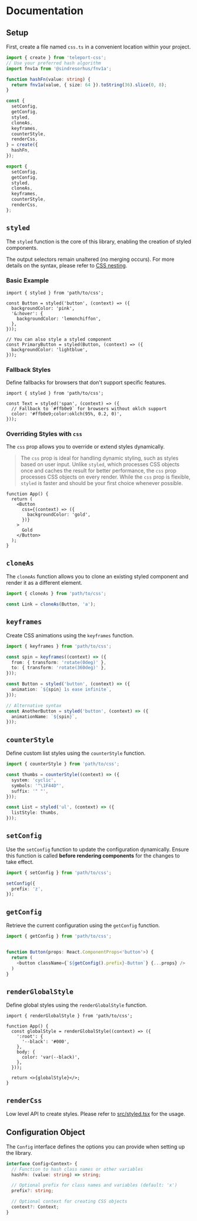 # Documentation

## Setup

First, create a file named `css.ts` in a convenient location within your project.

```ts
import { create } from 'teleport-css';
// Use your preferred hash algorithm
import fnv1a from '@sindresorhus/fnv1a';

function hashFn(value: string) {
  return fnv1a(value, { size: 64 }).toString(36).slice(0, 8);
}

const {
  setConfig,
  getConfig,
  styled,
  cloneAs,
  keyframes,
  counterStyle,
  renderCss,
} = create({
  hashFn,
});

export {
  setConfig,
  getConfig,
  styled,
  cloneAs,
  keyframes,
  counterStyle,
  renderCss,
};
```

## `styled`

The `styled` function is the core of this library, enabling the creation of styled components.

The output selectors remain unaltered (no merging occurs). For more details on the syntax, please refer to [CSS nesting](https://developer.mozilla.org/en-US/docs/Web/CSS/CSS_nesting).

### Basic Example

```tsx
import { styled } from 'path/to/css';

const Button = styled('button', (context) => ({
  backgroundColor: 'pink',
  '&:hover': {
    backgroundColor: 'lemonchiffon',
  },
}));

// You can also style a styled component
const PrimaryButton = styled(Button, (context) => ({
  backgroundColor: 'lightblue',
}));
```

### Fallback Styles

Define fallbacks for browsers that don't support specific features.

```tsx
import { styled } from 'path/to/css';

const Text = styled('span', (context) => ({
  // Fallback to `#ffb0e9` for browsers without oklch support
  color: '#ffb0e9;color:oklch(95%, 0.2, 0)',
}));
```

### Overriding Styles with `css`

The `css` prop allows you to override or extend styles dynamically.

> The `css` prop is ideal for handling dynamic styling, such as styles based on user input. Unlike `styled`, which processes CSS objects once and caches the result for better performance, the `css` prop processes CSS objects on every render. While the `css` prop is flexible, `styled` is faster and should be your first choice whenever possible.

```tsx
function App() {
  return (
    <Button
      css={(context) => ({
        backgroundColor: 'gold',
      })}
    >
      Gold
    </Button>
  );
}
```

## `cloneAs`

The `cloneAs` function allows you to clone an existing styled component and render it as a different element.

```ts
import { cloneAs } from 'path/to/css';

const Link = cloneAs(Button, 'a');
```

## `keyframes`

Create CSS animations using the `keyframes` function.

```ts
import { keyframes } from 'path/to/css';

const spin = keyframes((context) => ({
  from: { transform: 'rotate(0deg)' },
  to: { transform: 'rotate(360deg)' },
}));

const Button = styled('button', (context) => ({
  animation: `${spin} 1s ease infinite`,
}));

// Alternative syntax
const AnotherButton = styled('button', (context) => ({
  animationName: `${spin}`,
}));
```

## `counterStyle`

Define custom list styles using the `counterStyle` function.

```ts
import { counterStyle } from 'path/to/css';

const thumbs = counterStyle((context) => ({
  system: 'cyclic',
  symbols: '"\1F44D"',
  suffix: '" "',
}));

const List = styled('ul', (context) => ({
  listStyle: thumbs,
}));
```

## `setConfig`

Use the `setConfig` function to update the configuration dynamically. Ensure this function is called **before rendering components** for the changes to take effect.

```ts
import { setConfig } from 'path/to/css';

setConfig({
  prefix: 'z',
});
```

## `getConfig`

Retrieve the current configuration using the `getConfig` function.

```ts
import { getConfig } from 'path/to/css';


function Button(props: React.ComponentProps<'button'>) {
  return (
    <button className={`${getConfig().prefix}-Button`} {...props} />
  )
}
```

## `renderGlobalStyle`

Define global styles using the `renderGlobalStyle` function.

```tsx
import { renderGlobalStyle } from 'path/to/css';

function App() {
  const globalStyle = renderGlobalStyle((context) => ({
    ':root': {
      '--black': '#000',
    },
    body: {
      color: 'var(--black)',
    },
  }));

  return <>{globalStyle}</>;
}
```

## `renderCss`

Low level API to create styles. Please refer to [src/styled.tsx](../src/styled.tsx) for the usage.

## Configuration Object

The `Config` interface defines the options you can provide when setting up the library.

```ts
interface Config<Context> {
  // Function to hash class names or other variables
  hashFn: (value: string) => string;

  // Optional prefix for class names and variables (default: 'x')
  prefix?: string;

  // Optional context for creating CSS objects
  context?: Context;
}
```
